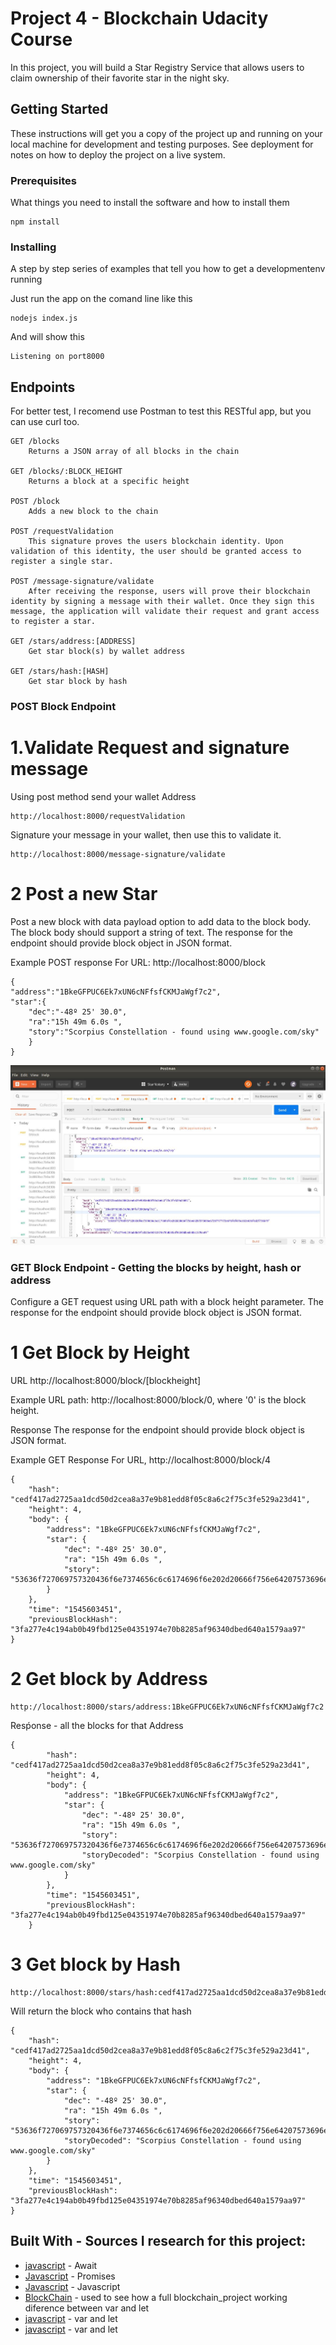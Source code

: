 # Project 4 - Blockchain Udacity Course

In this project, you will build a Star Registry Service that allows users to claim ownership of their favorite star in the night sky.

## Getting Started

These instructions will get you a copy of the project up and running on your local machine for development and testing purposes. See deployment for notes on how to deploy the project on a live system.

### Prerequisites

What things you need to install the software and how to install them

```
npm install
```

### Installing

A step by step series of examples that tell you how to get a developmentenv running

Just run the app on the comand line like this

```
nodejs index.js

```

And will show this

```
Listening on port8000
```

## Endpoints

For better test, I recomend use Postman to test this RESTful app, but you can use curl too.

```
GET /blocks
    Returns a JSON array of all blocks in the chain

GET /blocks/:BLOCK_HEIGHT
    Returns a block at a specific height

POST /block
    Adds a new block to the chain

POST /requestValidation
    This signature proves the users blockchain identity. Upon validation of this identity, the user should be granted access to register a single star.

POST /message-signature/validate
    After receiving the response, users will prove their blockchain identity by signing a message with their wallet. Once they sign this message, the application will validate their request and grant access to register a star.

GET /stars/address:[ADDRESS]
    Get star block(s) by wallet address

GET /stars/hash:[HASH]
    Get star block by hash
```    


### POST Block Endpoint

# 1.Validate Request and signature message

Using post method send your wallet Address
```
http://localhost:8000/requestValidation

```
Signature your message in your wallet, then use this to validate it.

```
http://localhost:8000/message-signature/validate

```

# 2 Post a new Star
Post a new block with data payload option to add data to the block body. The block body should support a string of text. The response for the endpoint should provide block object in JSON format.


Example POST response
For URL: http://localhost:8000/block

```
{
"address":"1BkeGFPUC6Ek7xUN6cNFfsfCKMJaWgf7c2",
"star":{
	"dec":"-48º 25' 30.0",
	"ra":"15h 49m 6.0s ",
	"story":"Scorpius Constellation - found using www.google.com/sky"
	}
}
```

![Test Image 1](postman_post_example.jpeg)


### GET Block Endpoint - Getting the blocks by height, hash or address

Configure a GET request using URL path with a block height parameter. The response for the endpoint should provide block object is JSON format.


# 1 Get Block by Height
URL
http://localhost:8000/block/[blockheight]

Example URL path:
http://localhost:8000/block/0, where '0' is the block height.

Response
The response for the endpoint should provide block object is JSON format.

Example GET Response
For URL, http://localhost:8000/block/4

```
{
    "hash": "cedf417ad2725aa1dcd50d2cea8a37e9b81edd8f05c8a6c2f75c3fe529a23d41",
    "height": 4,
    "body": {
        "address": "1BkeGFPUC6Ek7xUN6cNFfsfCKMJaWgf7c2",
        "star": {
            "dec": "-48º 25' 30.0",
            "ra": "15h 49m 6.0s ",
            "story": "53636f727069757320436f6e7374656c6c6174696f6e202d20666f756e64207573696e67207777772e676f6f676c652e636f6d2f736b79"
        }
    },
    "time": "1545603451",
    "previousBlockHash": "3fa277e4c194ab0b49fbd125e04351974e70b8285af96340dbed640a1579aa97"
}

```

# 2 Get block by Address

```
http://localhost:8000/stars/address:1BkeGFPUC6Ek7xUN6cNFfsfCKMJaWgf7c2
```
Resṕonse - all the blocks for that Address
```
{
        "hash": "cedf417ad2725aa1dcd50d2cea8a37e9b81edd8f05c8a6c2f75c3fe529a23d41",
        "height": 4,
        "body": {
            "address": "1BkeGFPUC6Ek7xUN6cNFfsfCKMJaWgf7c2",
            "star": {
                "dec": "-48º 25' 30.0",
                "ra": "15h 49m 6.0s ",
                "story": "53636f727069757320436f6e7374656c6c6174696f6e202d20666f756e64207573696e67207777772e676f6f676c652e636f6d2f736b79",
                "storyDecoded": "Scorpius Constellation - found using www.google.com/sky"
            }
        },
        "time": "1545603451",
        "previousBlockHash": "3fa277e4c194ab0b49fbd125e04351974e70b8285af96340dbed640a1579aa97"
    }
```

# 3 Get block by Hash
```
http://localhost:8000/stars/hash:cedf417ad2725aa1dcd50d2cea8a37e9b81edd8f05c8a6c2f75c3fe529a23d41
```

Will return the block who contains that hash

```
{
    "hash": "cedf417ad2725aa1dcd50d2cea8a37e9b81edd8f05c8a6c2f75c3fe529a23d41",
    "height": 4,
    "body": {
        "address": "1BkeGFPUC6Ek7xUN6cNFfsfCKMJaWgf7c2",
        "star": {
            "dec": "-48º 25' 30.0",
            "ra": "15h 49m 6.0s ",
            "story": "53636f727069757320436f6e7374656c6c6174696f6e202d20666f756e64207573696e67207777772e676f6f676c652e636f6d2f736b79",
            "storyDecoded": "Scorpius Constellation - found using www.google.com/sky"
        }
    },
    "time": "1545603451",
    "previousBlockHash": "3fa277e4c194ab0b49fbd125e04351974e70b8285af96340dbed640a1579aa97"
}
```




## Built With - Sources I research for this project:

* [javascript](https://developer.mozilla.org/en-US/docs/Web/JavaScript/Reference/Operators/await) - Await
* [Javascript](https://www.promisejs.org/) - Promises
* [Javascript](http://eloquentjavascript.net/) - Javascript
* [BlockChain](https://github.com/nimish-jose/blockchainnd/blob/master/Project_2/simpleChain.js) - used to see how a full blockchain_project working
diference between var and let
* [javascript](https://codeburst.io/asynchronous-code-inside-an-array-loop-c5d704006c99) - var and let
* [javascript](https://medium.com/javascript-scene/javascript-es6-var-let-or-const-ba58b8dcde75) - var and let
